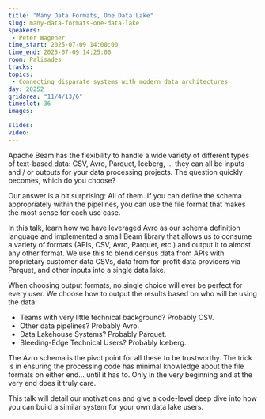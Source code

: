 ```yaml
---
title: "Many Data Formats, One Data Lake"
slug: many-data-formats-one-data-lake
speakers:
 - Peter Wagener
time_start: 2025-07-09 14:00:00
time_end: 2025-07-09 14:25:00
room: Palisades
tracks:
topics: 
 - Connecting disparate systems with modern data architectures
day: 20252
gridarea: "11/4/13/6"
timeslot: 36
images: 

slides:
video: 
---
```


Apache Beam has the flexibility to handle a wide variety of different types of text-based data: CSV, Avro, Parquet, Iceberg, ... they can all be inputs and / or outputs for your data processing projects. The question quickly becomes, which do you choose?

Our answer is a bit surprising: All of them. If you can define the schema appropriately within the pipelines, you can use the file format that makes the most sense for each use case.

In this talk, learn how we have leveraged Avro as our schema definition language and implemented a small Beam library that allows us to consume a variety of formats (APIs, CSV, Avro, Parquet, etc.) and output it to almost any other format. We use this to blend census data from APIs with proprietary customer data CSVs, data from for-profit data providers via Parquet, and other inputs into a single data lake.

When choosing output formats, no single choice will ever be perfect for every user. We choose how to output the results based on who will be using the data:

- Teams with very little technical background? Probably CSV.
- Other data pipelines? Probably Avro.
- Data Lakehouse Systems? Probably Parquet.
- Bleeding-Edge Technical Users? Probably Iceberg.

The Avro schema is the pivot point for all these to be trustworthy. The trick is in ensuring the processing code has minimal knowledge about the file formats on either end... until it has to. Only in the very beginning and at the very end does it truly care.

This talk will detail our motivations and give a code-level deep dive into how you can build a similar system for your own data lake users.